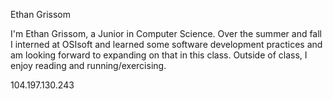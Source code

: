 Ethan Grissom

I'm Ethan Grissom, a Junior in Computer Science. Over the summer and fall I interned at OSIsoft and learned some software development practices and am looking forward to expanding on that in this class. Outside of class, I enjoy reading and running/exercising.

104.197.130.243
